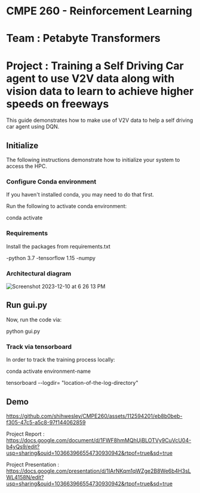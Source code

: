 # CMPE 260 - Reinforcement Learning
# Team : Petabyte Transformers
# Project : Training a Self Driving Car agent to use V2V data along with vision data to learn to achieve higher speeds on freeways


This guide demonstrates how to make use of V2V data to help a self driving car agent using DQN.

## Initialize

The following instructions demonstrate how to initialize your system to access the HPC.


### Configure Conda environment

If you haven't installed conda, you may need to do that first.

Run the following to activate conda environment:

conda activate <environment-name>

### Requirements

Install the packages from requirements.txt

-python 3.7
-tensorflow 1.15
-numpy

### Architectural diagram
![Screenshot 2023-12-10 at 6 26 13 PM](https://github.com/shihwesley/CMPE260/assets/112594201/54ab8fdf-b905-44b0-a681-860d14a3c68f)

## Run gui.py

Now, run the code via:

python gui.py


### Track via tensorboard

In order to track the training process locally:

conda activate environment-name

tensorboard --logdir= "location-of-the-log-directory"

## Demo


https://github.com/shihwesley/CMPE260/assets/112594201/eb8b0beb-f305-47c5-a5c8-97f144062859



Project Report : https://docs.google.com/document/d/1FWF8hmMQhUjBLOTVy9CuVcU04-b4yQs9/edit?usp=sharing&ouid=103663966554730930942&rtpof=true&sd=true


Project Presentation : https://docs.google.com/presentation/d/1IArNKqm1qWZge2B8We6b4H3sLWL4158N/edit?usp=sharing&ouid=103663966554730930942&rtpof=true&sd=true
